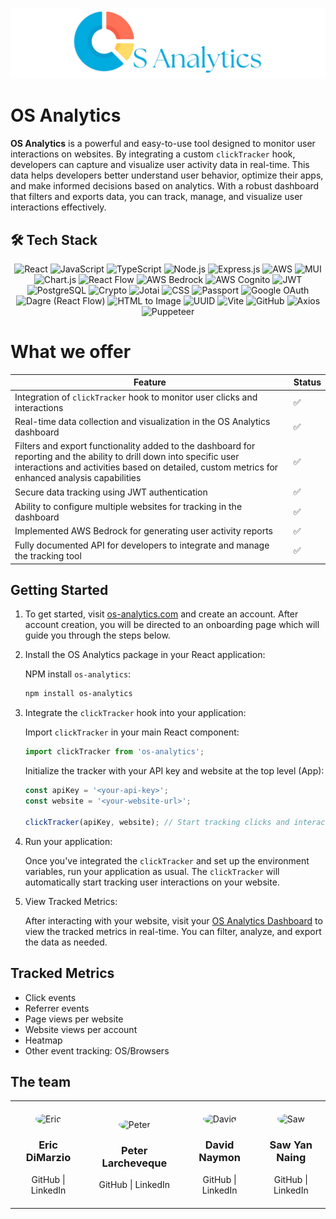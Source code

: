 
<p align="center">
    <img src="client\src\assets\icons\S Analytics copy.png" alt="Pie Chart Icon"/>
</p>

# OS Analytics

**OS Analytics** is a powerful and easy-to-use tool designed to monitor user interactions on websites. By integrating a custom `clickTracker` hook, developers can capture and visualize user activity data in real-time. This data helps developers better understand user behavior, optimize their apps, and make informed decisions based on analytics. With a robust dashboard that filters and exports data, you can track, manage, and visualize user interactions effectively.

## 🛠️ Tech Stack

<div align='center'>

![React](https://img.shields.io/badge/React-20232A?style=for-the-badge&logo=react&logoColor=61DAFB)
![JavaScript](https://img.shields.io/badge/JavaScript-F7DF1E?style=for-the-badge&logo=javascript&logoColor=black)
![TypeScript](https://img.shields.io/badge/TypeScript-007ACC?style=for-the-badge&logo=typescript&logoColor=white)
![Node.js](https://img.shields.io/badge/Node.js-339933?style=for-the-badge&logo=nodedotjs&logoColor=white)
![Express.js](https://img.shields.io/badge/Express.js-404D59?style=for-the-badge)
![AWS](https://img.shields.io/badge/AWS-FF9900?style=for-the-badge&logo=amazonaws&logoColor=white)
![MUI](https://img.shields.io/badge/MUI-007FFF?style=for-the-badge&logo=mui&logoColor=white)
![Chart.js](https://img.shields.io/badge/Chart.js-FF6384?style=for-the-badge&logo=chartdotjs&logoColor=white)
![React Flow](https://img.shields.io/badge/ReactFlow-0077b5?style=for-the-badge&logo=reactflow&logoColor=white)
![AWS Bedrock](https://img.shields.io/badge/AWS%20Bedrock-FF9900?style=for-the-badge&logo=amazonaws&logoColor=white)
![AWS Cognito](https://img.shields.io/badge/AWS%20Cognito-FF4F8B?style=for-the-badge&logo=amazonaws&logoColor=white)
![JWT](https://img.shields.io/badge/JWT-000000?style=for-the-badge&logo=jsonwebtokens&logoColor=white)
![PostgreSQL](https://img.shields.io/badge/PostgreSQL-336791?style=for-the-badge&logo=postgresql&logoColor=white)
![Crypto](https://img.shields.io/badge/Crypto-333333?style=for-the-badge&logo=bitcoin&logoColor=white)
![Jotai](https://img.shields.io/badge/Jotai-000000?style=for-the-badge&logo=jotai&logoColor=white)
![CSS](https://img.shields.io/badge/CSS-1572B6?style=for-the-badge&logo=css3&logoColor=white)
![Passport](https://img.shields.io/badge/Passport-34E27A?style=for-the-badge&logo=passport&logoColor=white)
![Google OAuth](https://img.shields.io/badge/Google%20OAuth-4285F4?style=for-the-badge&logo=google&logoColor=white)
![Dagre (React Flow)](https://img.shields.io/badge/Dagre-0077b5?style=for-the-badge&logo=reactflow&logoColor=white)
![HTML to Image](https://img.shields.io/badge/HTML%20to%20Image-E34F26?style=for-the-badge&logo=html5&logoColor=white)
![UUID](https://img.shields.io/badge/UUID-0077b5?style=for-the-badge&logo=uuid&logoColor=white)
![Vite](https://img.shields.io/badge/Vite-646CFF?style=for-the-badge&logo=vite&logoColor=white)
![GitHub](https://img.shields.io/badge/GitHub-181717?style=for-the-badge&logo=github&logoColor=white)
![Axios](https://img.shields.io/badge/Axios-5A29E4?style=for-the-badge&logo=axios&logoColor=white)
![Puppeteer](https://img.shields.io/badge/Puppeteer-40B5A4?style=for-the-badge&logo=puppeteer&logoColor=white)
</div>

# What we offer

<div align="center">

| Feature                                                                                                                                | Status    |
|----------------------------------------------------------------------------------------------------------------------------------------|-----------|
| Integration of `clickTracker` hook to monitor user clicks and interactions                                                              | ✅        |
| Real-time data collection and visualization in the OS Analytics dashboard                                                               | ✅        |
| Filters and export functionality added to the dashboard for reporting and the ability to drill down into specific user interactions and activities based on detailed, custom metrics for enhanced analysis capabilities | ✅        |
| Secure data tracking using JWT authentication                                                                                           | ✅        |
| Ability to configure multiple websites for tracking in the dashboard                                                                    | ✅        |
| Implemented AWS Bedrock for generating user activity reports                                                                            | ✅        |
| Fully documented API for developers to integrate and manage the tracking tool                                                           | ✅        |




</div> 

## Getting Started

1. To get started, visit [os-analytics.com](https://os-analytics.com) and create an account. After account creation, you will be directed to an onboarding page which will guide you through the steps below.

2. Install the OS Analytics package in your React application:

    NPM install `os-analytics`:
    ```bash
    npm install os-analytics
    ```

3. Integrate the `clickTracker` hook into your application:

    Import `clickTracker` in your main React component:
    ```javascript
    import clickTracker from 'os-analytics';
    ```

    Initialize the tracker with your API key and website at the top level (App):
    ```javascript
    const apiKey = '<your-api-key>';
    const website = '<your-website-url>';

    clickTracker(apiKey, website); // Start tracking clicks and interactions
    ```


4. Run your application:

    Once you've integrated the `clickTracker` and set up the environment variables, run your application as usual. The `clickTracker` will automatically start tracking user interactions on your website.

5. View Tracked Metrics:

    After interacting with your website, visit your [OS Analytics Dashboard](https://github.com/oslabs-beta/ActivityTracker.io/tree/main) to view the tracked metrics in real-time. You can filter, analyze, and export the data as needed.

## Tracked Metrics

- Click events
- Referrer events
- Page views per website
- Website views per account
- Heatmap
- Other event tracking: OS/Browsers

## The team

<div align='center'>

<table>
  <tr>
    <td style="text-align: center; padding: 20px;">
      <img src="https://drive.google.com/uc?export=view&id=1Kf6Uag0fScIaDLS84ocOE29oVLq1Lwhf" alt="Eric" width="120" style="border-radius: 50%;">
      <h3>Eric DiMarzio</h3>
      <a href="https://github.com/EricDiMarzio" style="text-decoration: none;">GitHub</a> |
      <a href="https://www.linkedin.com/in/ericdimarzio/" style="text-decoration: none;">LinkedIn</a>
    </td>

  <td style="text-align: center; padding: 20px;">
      <img src="https://drive.google.com/uc?export=view&id=1LVf_oNtekR2RuN7rp3LshK1MpYt1ghzp" alt="Peter" width="120" style="border-radius: 50%;">
      <h3>Peter Larcheveque</h3>
      <a href="https://github.com/plarchev" style="text-decoration: none;">GitHub</a> |
      <a href="https://linkedin.com/in/peter-larcheveque/" style="text-decoration: none;">LinkedIn</a>
    </td>

  <td style="text-align: center; padding: 20px;">
      <img src="https://drive.google.com/uc?export=view&id=1UVlPPUCFdOW-2dhitZutYzDzXTP-PXor" alt="David" width="120" style="border-radius: 50%;">
      <h3>David Naymon</h3>
      <a href="https://github.com/DavidN22" style="text-decoration: none;">GitHub</a> |
      <a href="https://www.linkedin.com/in/david-naymon-76520018a/" style="text-decoration: none;">LinkedIn</a>
    </td>

  <td style="text-align: center; padding: 20px;">
      <img src="https://drive.google.com/uc?export=view&id=1ziFJVuFL8lGfprFXq5SxgDLyKwrSOxz6" alt="Saw" width="120" style="border-radius: 50%;">
      <h3>Saw Yan Naing</h3>
      <a href="https://github.com/willsyn7" style="text-decoration: none;">GitHub</a> |
      <a href="https://www.linkedin.com/in/saw-naing/" style="text-decoration: none;">LinkedIn</a>
    </td>
  </tr>
</table>


</div>

##


